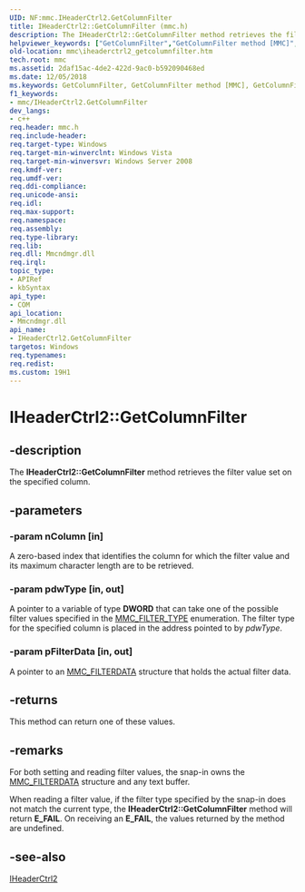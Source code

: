 ```yaml
---
UID: NF:mmc.IHeaderCtrl2.GetColumnFilter
title: IHeaderCtrl2::GetColumnFilter (mmc.h)
description: The IHeaderCtrl2::GetColumnFilter method retrieves the filter value set on the specified column.
helpviewer_keywords: ["GetColumnFilter","GetColumnFilter method [MMC]","GetColumnFilter method [MMC]","IHeaderCtrl2 interface","IHeaderCtrl2 interface [MMC]","GetColumnFilter method","IHeaderCtrl2.GetColumnFilter","IHeaderCtrl2::GetColumnFilter","_slate_iheaderctrl2_getcolumnfilter","mmc.iheaderctrl2_getcolumnfilter","mmc/IHeaderCtrl2::GetColumnFilter"]
old-location: mmc\iheaderctrl2_getcolumnfilter.htm
tech.root: mmc
ms.assetid: 2daf15ac-4de2-422d-9ac0-b592090468ed
ms.date: 12/05/2018
ms.keywords: GetColumnFilter, GetColumnFilter method [MMC], GetColumnFilter method [MMC],IHeaderCtrl2 interface, IHeaderCtrl2 interface [MMC],GetColumnFilter method, IHeaderCtrl2.GetColumnFilter, IHeaderCtrl2::GetColumnFilter, _slate_iheaderctrl2_getcolumnfilter, mmc.iheaderctrl2_getcolumnfilter, mmc/IHeaderCtrl2::GetColumnFilter
f1_keywords:
- mmc/IHeaderCtrl2.GetColumnFilter
dev_langs:
- c++
req.header: mmc.h
req.include-header: 
req.target-type: Windows
req.target-min-winverclnt: Windows Vista
req.target-min-winversvr: Windows Server 2008
req.kmdf-ver: 
req.umdf-ver: 
req.ddi-compliance: 
req.unicode-ansi: 
req.idl: 
req.max-support: 
req.namespace: 
req.assembly: 
req.type-library: 
req.lib: 
req.dll: Mmcndmgr.dll
req.irql: 
topic_type:
- APIRef
- kbSyntax
api_type:
- COM
api_location:
- Mmcndmgr.dll
api_name:
- IHeaderCtrl2.GetColumnFilter
targetos: Windows
req.typenames: 
req.redist: 
ms.custom: 19H1
---
```


# IHeaderCtrl2::GetColumnFilter


## -description


The <b>IHeaderCtrl2::GetColumnFilter</b> method retrieves the filter value set on the specified column.


## -parameters




### -param nColumn [in]

A zero-based index that identifies the column for which the filter value and its maximum character length are to be retrieved.


### -param pdwType [in, out]

A pointer to a variable of type <b>DWORD</b> that can take one of the possible filter values specified in the 
<a href="https://docs.microsoft.com/windows/desktop/api/mmc/ne-mmc-mmc_filter_type">MMC_FILTER_TYPE</a> enumeration. The filter type for the specified column is placed in the address pointed to by <i>pdwType</i>.


### -param pFilterData [in, out]

A pointer to an 
<a href="https://docs.microsoft.com/windows/desktop/api/mmc/ns-mmc-mmc_filterdata">MMC_FILTERDATA</a> structure that holds the actual filter data.


## -returns



This method can return one of these values.




## -remarks



For both setting and reading filter values, the snap-in owns the 
<a href="https://docs.microsoft.com/windows/desktop/api/mmc/ns-mmc-mmc_filterdata">MMC_FILTERDATA</a> structure and any text buffer.

When reading a filter value, if the filter type specified by the snap-in does not match the current type, the <b>IHeaderCtrl2::GetColumnFilter</b> method will return <b>E_FAIL</b>. On receiving an <b>E_FAIL</b>, the values returned by the method are undefined.




## -see-also




<a href="https://docs.microsoft.com/windows/desktop/api/mmc/nn-mmc-iheaderctrl2">IHeaderCtrl2</a>
 

 

